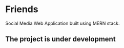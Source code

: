 # Friends
Social Media Web Application built using MERN stack.

## The project is under development


